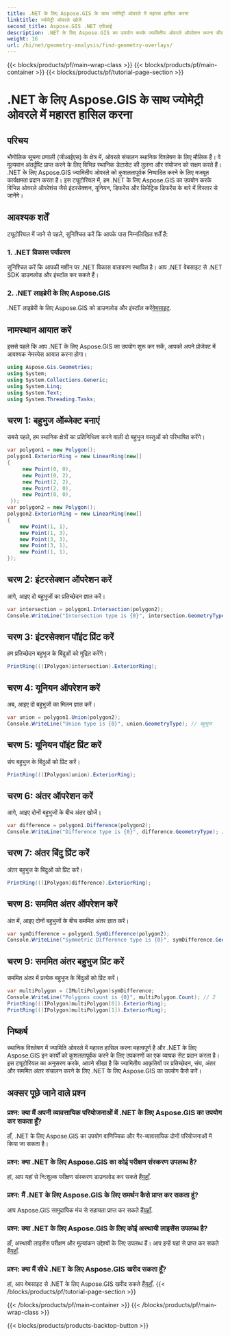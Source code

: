 ```yaml
---
title: .NET के लिए Aspose.GIS के साथ ज्योमेट्री ओवरले में महारत हासिल करना
linktitle: ज्योमेट्री ओवरले खोजें
second_title: Aspose.GIS .NET एपीआई
description: .NET के लिए Aspose.GIS का उपयोग करके ज्यामितीय ओवरले ऑपरेशन करना सीखें। मास्टर प्रतिच्छेदन, संघ, अंतर, और सममित अंतर संचालन।
weight: 16
url: /hi/net/geometry-analysis/find-geometry-overlays/
---
```


{{< blocks/products/pf/main-wrap-class >}}
{{< blocks/products/pf/main-container >}}
{{< blocks/products/pf/tutorial-page-section >}}

# .NET के लिए Aspose.GIS के साथ ज्योमेट्री ओवरले में महारत हासिल करना

## परिचय
भौगोलिक सूचना प्रणाली (जीआईएस) के क्षेत्र में, ओवरले संचालन स्थानिक विश्लेषण के लिए मौलिक हैं। वे मूल्यवान अंतर्दृष्टि प्राप्त करने के लिए विभिन्न स्थानिक डेटासेट की तुलना और संयोजन को सक्षम करते हैं। .NET के लिए Aspose.GIS ज्यामितीय ओवरले को कुशलतापूर्वक निष्पादित करने के लिए मजबूत कार्यक्षमता प्रदान करता है। इस ट्यूटोरियल में, हम .NET के लिए Aspose.GIS का उपयोग करके विभिन्न ओवरले ऑपरेशंस जैसे इंटरसेक्शन, यूनियन, डिफरेंस और सिमेट्रिक डिफरेंस के बारे में विस्तार से जानेंगे।
## आवश्यक शर्तें
ट्यूटोरियल में जाने से पहले, सुनिश्चित करें कि आपके पास निम्नलिखित शर्तें हैं:
### 1. .NET विकास पर्यावरण
सुनिश्चित करें कि आपकी मशीन पर .NET विकास वातावरण स्थापित है। आप .NET वेबसाइट से .NET SDK डाउनलोड और इंस्टॉल कर सकते हैं।
### 2. .NET लाइब्रेरी के लिए Aspose.GIS
 .NET लाइब्रेरी के लिए Aspose.GIS को डाउनलोड और इंस्टॉल करें[वेबसाइट](https://releases.aspose.com/gis/net/).
## नामस्थान आयात करें
इससे पहले कि आप .NET के लिए Aspose.GIS का उपयोग शुरू कर सकें, आपको अपने प्रोजेक्ट में आवश्यक नेमस्पेस आयात करना होगा।
```csharp
using Aspose.Gis.Geometries;
using System;
using System.Collections.Generic;
using System.Linq;
using System.Text;
using System.Threading.Tasks;
```

## चरण 1: बहुभुज ऑब्जेक्ट बनाएं
सबसे पहले, हम स्थानिक क्षेत्रों का प्रतिनिधित्व करने वाली दो बहुभुज वस्तुओं को परिभाषित करेंगे।
```csharp
var polygon1 = new Polygon();
polygon1.ExteriorRing = new LinearRing(new[]
{
	 new Point(0, 0),
	 new Point(0, 2),
	 new Point(2, 2),
	 new Point(2, 0),
	 new Point(0, 0),
 });
var polygon2 = new Polygon();
polygon2.ExteriorRing = new LinearRing(new[]
{
	new Point(1, 1),
	new Point(1, 3),
	new Point(3, 3),
	new Point(3, 1),
	new Point(1, 1),
});
```
## चरण 2: इंटरसेक्शन ऑपरेशन करें
आगे, आइए दो बहुभुजों का प्रतिच्छेदन ज्ञात करें।
```csharp
var intersection = polygon1.Intersection(polygon2);
Console.WriteLine("Intersection type is {0}", intersection.GeometryType); // बहुभुज
```
## चरण 3: इंटरसेक्शन पॉइंट प्रिंट करें
हम प्रतिच्छेदन बहुभुज के बिंदुओं को मुद्रित करेंगे।
```csharp
PrintRing(((IPolygon)intersection).ExteriorRing);
```
## चरण 4: यूनियन ऑपरेशन करें
अब, आइए दो बहुभुजों का मिलन ज्ञात करें।
```csharp
var union = polygon1.Union(polygon2);
Console.WriteLine("Union type is {0}", union.GeometryType); // बहुभुज
```
## चरण 5: यूनियन पॉइंट प्रिंट करें
संघ बहुभुज के बिंदुओं को प्रिंट करें।
```csharp
PrintRing(((IPolygon)union).ExteriorRing);
```
## चरण 6: अंतर ऑपरेशन करें
आगे, आइए दोनों बहुभुजों के बीच अंतर खोजें।
```csharp
var difference = polygon1.Difference(polygon2);
Console.WriteLine("Difference type is {0}", difference.GeometryType); // बहुभुज
```
## चरण 7: अंतर बिंदु प्रिंट करें
अंतर बहुभुज के बिंदुओं को प्रिंट करें।
```csharp
PrintRing(((IPolygon)difference).ExteriorRing);
```
## चरण 8: सममित अंतर ऑपरेशन करें
अंत में, आइए दोनों बहुभुजों के बीच सममित अंतर ज्ञात करें।
```csharp
var symDifference = polygon1.SymDifference(polygon2);
Console.WriteLine("Symmetric Difference type is {0}", symDifference.GeometryType); // बहुबहुभुज
```
## चरण 9: सममित अंतर बहुभुज प्रिंट करें
सममित अंतर में प्रत्येक बहुभुज के बिंदुओं को प्रिंट करें।
```csharp
var multiPolygon = (IMultiPolygon)symDifference;
Console.WriteLine("Polygons count is {0}", multiPolygon.Count); // 2
PrintRing(((IPolygon)multiPolygon[0]).ExteriorRing);
PrintRing(((IPolygon)multiPolygon[1]).ExteriorRing);
```
## निष्कर्ष
स्थानिक विश्लेषण में ज्यामिति ओवरले में महारत हासिल करना महत्वपूर्ण है और .NET के लिए Aspose.GIS इन कार्यों को कुशलतापूर्वक करने के लिए उपकरणों का एक व्यापक सेट प्रदान करता है। इस ट्यूटोरियल का अनुसरण करके, आपने सीखा है कि ज्यामितीय आकृतियों पर प्रतिच्छेदन, संघ, अंतर और सममित अंतर संचालन करने के लिए .NET के लिए Aspose.GIS का उपयोग कैसे करें।
## अक्सर पूछे जाने वाले प्रश्न
### प्रश्न: क्या मैं अपनी व्यावसायिक परियोजनाओं में .NET के लिए Aspose.GIS का उपयोग कर सकता हूँ?
हाँ, .NET के लिए Aspose.GIS का उपयोग वाणिज्यिक और गैर-व्यावसायिक दोनों परियोजनाओं में किया जा सकता है।
### प्रश्न: क्या .NET के लिए Aspose.GIS का कोई परीक्षण संस्करण उपलब्ध है?
 हां, आप यहां से नि:शुल्क परीक्षण संस्करण डाउनलोड कर सकते हैं[यहाँ](https://releases.aspose.com/).
### प्रश्न: मैं .NET के लिए Aspose.GIS के लिए समर्थन कैसे प्राप्त कर सकता हूं?
 आप Aspose.GIS सामुदायिक मंच से सहायता प्राप्त कर सकते हैं[यहाँ](https://forum.aspose.com/c/gis/33).
### प्रश्न: क्या .NET के लिए Aspose.GIS के लिए कोई अस्थायी लाइसेंस उपलब्ध है?
 हाँ, अस्थायी लाइसेंस परीक्षण और मूल्यांकन उद्देश्यों के लिए उपलब्ध हैं। आप इन्हें यहां से प्राप्त कर सकते हैं[यहाँ](https://purchase.aspose.com/temporary-license/).
### प्रश्न: क्या मैं सीधे .NET के लिए Aspose.GIS खरीद सकता हूँ?
 हां, आप वेबसाइट से .NET के लिए Aspose.GIS खरीद सकते हैं[यहाँ](https://purchase.aspose.com/buy).
{{< /blocks/products/pf/tutorial-page-section >}}

{{< /blocks/products/pf/main-container >}}
{{< /blocks/products/pf/main-wrap-class >}}

{{< blocks/products/products-backtop-button >}}
